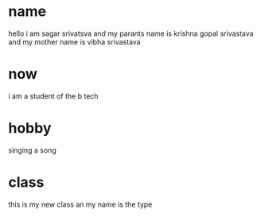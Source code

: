 # name
hello i am sagar srivatsva and my parants name is krishna gopal srivastava 
and my mother name is vibha srivastava 
# now 
i am a student of the b tech 
# hobby 
singing a song
# class 
this is my new class an my name is the type